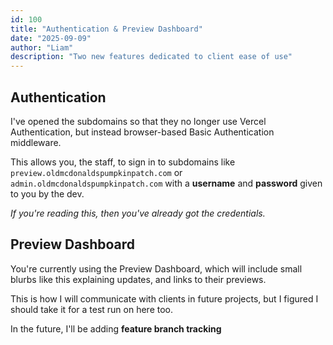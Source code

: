 ```yaml
---
id: 100
title: "Authentication & Preview Dashboard"
date: "2025-09-09"
author: "Liam"
description: "Two new features dedicated to client ease of use" 
---
```


## Authentication
I've opened the subdomains so that they no longer use Vercel Authentication, but instead browser-based Basic Authentication middleware.

This allows you, the staff, to sign in to subdomains like `preview.oldmcdonaldspumpkinpatch.com` or `admin.oldmcdonaldspumpkinpatch.com` with a **username** and **password** given to you by the dev.

_If you're reading this, then you've already got the credentials._

## Preview Dashboard
You're currently using the Preview Dashboard, which will include small blurbs like this explaining updates, and links to their previews.

This is how I will communicate with clients in future projects, but I figured I should take it for a test run on here too.

In the future, I'll be adding **feature branch tracking**

